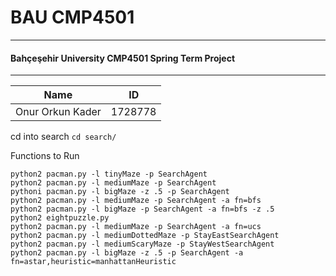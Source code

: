 # BAU CMP4501
___
#### Bahçeşehir University CMP4501 Spring Term Project
___

| Name | ID |
| ---- | --- |
| Onur Orkun Kader | 1728778 |

cd into search
`cd search/`

Functions to Run

```shell
python2 pacman.py -l tinyMaze -p SearchAgent
python2 pacman.py -l mediumMaze -p SearchAgent
pythoni pacman.py -l bigMaze -z .5 -p SearchAgent
python2 pacman.py -l mediumMaze -p SearchAgent -a fn=bfs
python2 pacman.py -l bigMaze -p SearchAgent -a fn=bfs -z .5
python2 eightpuzzle.py
python2 pacman.py -l mediumMaze -p SearchAgent -a fn=ucs
python2 pacman.py -l mediumDottedMaze -p StayEastSearchAgent
python2 pacman.py -l mediumScaryMaze -p StayWestSearchAgent
python2 pacman.py -l bigMaze -z .5 -p SearchAgent -a fn=astar,heuristic=manhattanHeuristic
```


